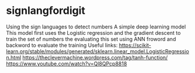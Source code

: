 # signlangfordigit
Using the sign languages to detect numbers
A simple deep learning model
This model first uses the Logistic regression and the gradient descent to train the set of numbers
the evaluating this set using ANN froword and backword to evaluate the training
Useful links:
https://scikit-learn.org/stable/modules/generated/sklearn.linear_model.LogisticRegression.html
https://theclevermachine.wordpress.com/tag/tanh-function/
https://www.youtube.com/watch?v=Ql8QPcp8818
